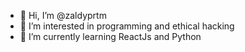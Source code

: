- 👋 Hi, I’m @zaldyprtm
- 👀 I’m interested in programming and ethical hacking
- 🌱 I’m currently learning ReactJs and Python


<!---
zaldyprtm/zaldyprtm is a ✨ special ✨ repository because its `README.md` (this file) appears on your GitHub profile.
You can click the Preview link to take a look at your changes.
--->
